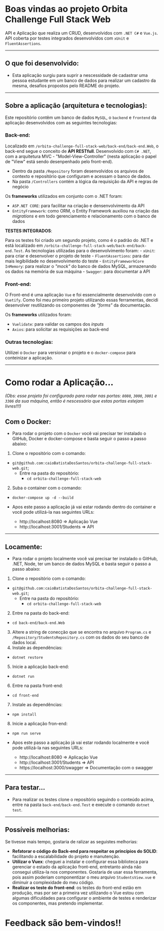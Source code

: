 # Boas vindas ao projeto Orbita Challenge Full Stack Web
API e Aplicação que realiza um CRUD, desenvolvidos com `.NET C#` e `Vue.js`.
API coberta por testes integrados desenvolvidos com `xUnit` e `FluentAssertions`.

---

## O que foi desenvolvido:

  - Esta aplicação surgiu para suprir a nescessidade de cadastrar uma pessoa estudante em um banco de dados para realizar um cadastro da mesma, desafios propostos pelo README do projeto.

---

## Sobre a aplicação (arquitetura e tecnologias):

Este repositório contêm um banco de dados `MySQL`, o `backend` e `frontend` da aplicação desenvolvidos com as seguintes tecnologias:

### Back-end:

Localizado em `/orbita-challenge-full-stack-web/back-end/back-end.Web`, o back-end segue o conceito de <strong>API RESTfull</strong>. Desenvolvido com `C# .NET`, com a arquitetura MVC - "Model-View-Controller" (nesta aplicação o papel de "View" está sendo desenpenhado pelo front-end).
  - Dentro da pasta `/Repository` foram desenvolvidos os arquivos de contexto e repositório que configuram e acessam o banco de dados.
  - Na pasta `/Controllers` contém a lógica da requisição da API e regras de negócio

Os <strong>frameworks</strong> utilizados em conjunto com o .NET foram:
  - `ASP.NET CORE`: para facilitar na criação e densenvolvimento da API
  - `EntityFramework`: como ORM, o Entity Framework auxiliou na criação das *migrations* e em todo gerenciamento e relacionamento com o banco de dados

<strong>TESTES INTEGRADOS</strong>:

  Para os testes foi criado um segundo projeto, como é o padrão do .NET e está localizado em `/orbita-challenge-full-stack-web/back-end/back-end.Test`.
  As tecnologias utilizadas para o desenvolvimento foram:
    - `xUnit`: para criar e desenvolver o projeto de teste
    - `FluentAssertions`: para dar mais legibilidade no desenvolvimento do teste
    - `EntityFrameworkCore InMemory`: para realizar o *"mock"* do banco de dados MySQL, armazenando os dados na memória de sua máquina
    - `Swagger`: para documentar a API

### Front-end:

O Front-end é uma aplicação `Vue` e foi essencialmente desenvolvido com o `Vuetify`. Como foi meu primeiro projeto utilizando essas ferramentas, decidi desenvolver reutilizando os componentes de *"forms"* da documentação.

Os <strong>frameworks</strong> utilizados foram:
  - `Vuelidate`: para validar os campos dos *inputs*
  - `Axios`: para solicitar as requisições ao back-end

### Outras tecnologias:

Utilizei o `Docker` para versionar o projeto e o `docker-compose` para conteinizar a aplicação.

---

# Como rodar a Aplicação...

<i>(Obs: esse projeto foi configurado para rodar nas portas: `8080`, `3000`, `3001` e `3306` da sua máquina, então é nescessário que estas portas estejam livres!!!)</i>

## Com o Docker:
  - Para rodar o projeto com o `Docker` você vai precisar ter instalado o GitHub, Docker e docker-compose e basta seguir o passo a passo abaixo:

1. Clone o repositório com o comando:
  - `git@github.com:caioBatistaDosSantos/orbita-challenge-full-stack-web.git`;
    - Entre na pasta do repositório:
      - `cd orbita-challenge-full-stack-web`
2. Suba o container com o comando:
  - `docker-compose up -d --build`

- Apos este passo a aplicação já vai estar rodando dentro do container e você pode utilizá-la nas seguintes URLs:
  - http://localhost:8080 => Aplicação Vue
  - http://localhost:3001/Students => API

---

## Locamente:
  - Para rodar o projeto localmente você vai precisar ter instalado o GitHub, .NET, Node, ter um banco de dados MySQL e basta seguir o passo a passo abaixo:

1. Clone o repositório com o comando:
  - `git@github.com:caioBatistaDosSantos/orbita-challenge-full-stack-web.git`;
    - Entre na pasta do repositório:
      - `cd orbita-challenge-full-stack-web`
2. Entre na pasta do back-end:
  - `cd back-end/back-end.Web`
3. Altere a string de conecção que se encontra no arquivo `Program.cs` e `/Repository/StudentsRepository.cs` com os dados do seu banco de dados local.
4. Instale as dependências:
  - `dotnet restore`
5. Inicie a aplicação back-end:
  - `dotnet run`
6. Entre na pasta front-end:
  - `cd front-end`
7. Instale as dependências:
  - `npm install`
8. Inicie a aplicação fron-end:
  - `npm run serve`

- Apos este passo a aplicação já vai estar rodando localmente e você pode utilizá-la nas seguintes URLs:
  - http://localhost:8080 => Aplicação Vue
  - http://localhost:3001/Students => API
  - https://localhost:3000/swagger => Documentação com o swagger

---

## Para testar...
  - Para realizar os testes clone o repositório seguindo o conteúdo acima, entre na pasta `back-end/back-end.Test` e execute o comando `dotnet test`.

---

## Possíveis melhorias:

Se tivesse mais tempo, gostaria de ralizar as seguistes melhorias:
  - <strong>Refatorar o código do Back-end para respeitar os princípios do SOLID</strong>: facilitando a escalabilidade do projeto e manutenção.
  - <strong>Utilizar o Vuex</strong>: cheguei a instalar e configurar essa biblioteca para gerenciar o estado da aplicação front-end, entretanto ainda não consegui utiliza-la nos componentes. Gostaria de usar essa ferramenta, pois assim poderiam componentizar o meu arquivo `StudentsView.vue` e diminuir a complexidade do meu código.
  - <strong>Realizar os teste do front-end</strong>: os testes do front-end estão em produção, mas por ser a primeira vez utilizando o Vue estou com algumas dificuldades para configurar o ambiente de testes e renderizar os componentes, mas pretendo implementar.

# Feedback são bem-vindos!!
